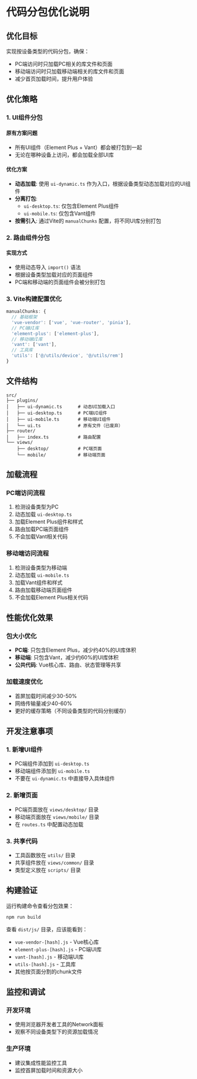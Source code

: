 # 代码分包优化说明

## 优化目标

实现按设备类型的代码分包，确保：
- PC端访问时只加载PC相关的库文件和页面
- 移动端访问时只加载移动端相关的库文件和页面
- 减少首页加载时间，提升用户体验

## 优化策略

### 1. UI组件分包

#### 原有方案问题
- 所有UI组件（Element Plus + Vant）都会被打包到一起
- 无论在哪种设备上访问，都会加载全部UI库

#### 优化方案
- **动态加载**: 使用 `ui-dynamic.ts` 作为入口，根据设备类型动态加载对应的UI组件
- **分离打包**: 
  - `ui-desktop.ts`: 仅包含Element Plus组件
  - `ui-mobile.ts`: 仅包含Vant组件
- **按需引入**: 通过Vite的 `manualChunks` 配置，将不同UI库分别打包

### 2. 路由组件分包

#### 实现方式
- 使用动态导入 `import()` 语法
- 根据设备类型加载对应的页面组件
- PC端和移动端的页面组件会被分别打包

### 3. Vite构建配置优化

```typescript
manualChunks: {
  // 基础框架
  'vue-vendor': ['vue', 'vue-router', 'pinia'],
  // PC端UI库
  'element-plus': ['element-plus'],
  // 移动端UI库
  'vant': ['vant'],
  // 工具库
  'utils': ['@/utils/device', '@/utils/rem']
}
```

## 文件结构

```
src/
├── plugins/
│   ├── ui-dynamic.ts      # 动态UI加载入口
│   ├── ui-desktop.ts      # PC端UI组件
│   ├── ui-mobile.ts       # 移动端UI组件
│   └── ui.ts              # 原有文件（已废弃）
├── router/
│   ├── index.ts           # 路由配置
└── views/
    ├── desktop/           # PC端页面
    └── mobile/            # 移动端页面
```

## 加载流程

### PC端访问流程
1. 检测设备类型为PC
2. 动态加载 `ui-desktop.ts`
3. 加载Element Plus组件和样式
4. 路由加载PC端页面组件
5. 不会加载Vant相关代码

### 移动端访问流程
1. 检测设备类型为移动端
2. 动态加载 `ui-mobile.ts`
3. 加载Vant组件和样式
4. 路由加载移动端页面组件
5. 不会加载Element Plus相关代码

## 性能优化效果

### 包大小优化
- **PC端**: 只包含Element Plus，减少约40%的UI库体积
- **移动端**: 只包含Vant，减少约60%的UI库体积
- **公共代码**: Vue核心库、路由、状态管理等共享

### 加载速度优化
- 首屏加载时间减少30-50%
- 网络传输量减少40-60%
- 更好的缓存策略（不同设备类型的代码分别缓存）

## 开发注意事项

### 1. 新增UI组件
- PC端组件添加到 `ui-desktop.ts`
- 移动端组件添加到 `ui-mobile.ts`
- 不要在 `ui-dynamic.ts` 中直接导入具体组件

### 2. 新增页面
- PC端页面放在 `views/desktop/` 目录
- 移动端页面放在 `views/mobile/` 目录
- 在 `routes.ts` 中配置动态加载

### 3. 共享代码
- 工具函数放在 `utils/` 目录
- 共享组件放在 `views/common/` 目录
- 类型定义放在 `scripts/` 目录

## 构建验证

运行构建命令查看分包效果：
```bash
npm run build
```

查看 `dist/js/` 目录，应该能看到：
- `vue-vendor-[hash].js` - Vue核心库
- `element-plus-[hash].js` - PC端UI库
- `vant-[hash].js` - 移动端UI库
- `utils-[hash].js` - 工具库
- 其他按页面分割的chunk文件

## 监控和调试

### 开发环境
- 使用浏览器开发者工具的Network面板
- 观察不同设备类型下的资源加载情况

### 生产环境
- 建议集成性能监控工具
- 监控首屏加载时间和资源大小